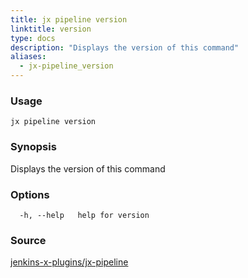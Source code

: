 ```yaml
---
title: jx pipeline version
linktitle: version
type: docs
description: "Displays the version of this command"
aliases:
  - jx-pipeline_version
---
```


### Usage

```
jx pipeline version
```

### Synopsis

Displays the version of this command

### Options

```
  -h, --help   help for version
```



### Source

[jenkins-x-plugins/jx-pipeline](https://github.com/jenkins-x-plugins/jx-pipeline)
